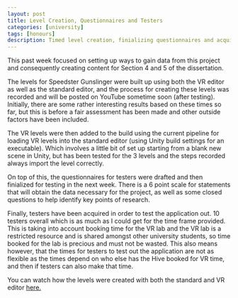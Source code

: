 ```yaml
---
layout: post
title: Level Creation, Questionnaires and Testers
categories: [university]
tags: [honours]
description: Timed level creation, finializing questionnaires and acquiring testers.
---
```


This past week focused on setting up ways to gain data from this project and consequently creating content for Section 4 and 5 of the dissertation. 

The levels for Speedster Gunslinger were built up using both the VR editor as well as the standard editor, and the process for creating these levels was recorded and will be posted on YouTube sometime soon (after testing). Initially, there are some rather interesting results based on these times so far, but this is before a fair assessment has been made and other outside factors have been included.

The VR levels were then added to the build using the current pipeline for loading VR levels into the standard editor (using Unity build settings for an executable). Which involves a little bit of set up starting from a blank new scene in Unity, but has been tested for the 3 levels and the steps recorded always import the level correctly.

On top of this, the questionnaires for testers were drafted and then finialized for testing in the next week. There is a 6 point scale for statements that will obtain the data necessary for the project, as well as some closed questions to help identify key points of research.

Finally, testers have been acquired in order to test the application out. 10 testers overall which is as much as I could get for the time frame provided. This is taking into account booking time for the VR lab and the VR lab is a restricted resource and is shared amongst other university students, so time booked for the lab is precious and must not be wasted. This also means however, that the times for testers to test out the application are not as flexible as the times depend on who else has the Hive booked for VR time, and then if testers can also make that time.

You can watch how the levels were created with both the standard and VR editor [here.](https://www.youtube.com/watch?v=FV92HVpOVJg&list=PL1virZg-w1uLvvrQjVuYnWuFamdx_-3ku&index=1)